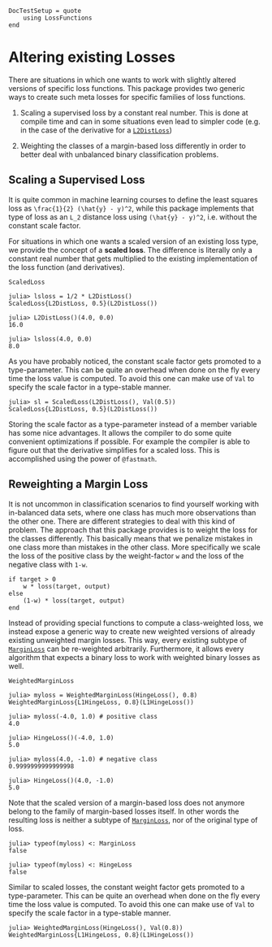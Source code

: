 ```@meta
DocTestSetup = quote
    using LossFunctions
end
```

# Altering existing Losses

There are situations in which one wants to work with slightly
altered versions of specific loss functions. This package
provides two generic ways to create such meta losses for specific
families of loss functions.

1. Scaling a supervised loss by a constant real number. This is
   done at compile time and can in some situations even lead to
   simpler code (e.g. in the case of the derivative for a
   [`L2DistLoss`](@ref))

2. Weighting the classes of a margin-based loss differently in
   order to better deal with unbalanced binary classification
   problems.

## Scaling a Supervised Loss

It is quite common in machine learning courses to define the
least squares loss as ``\frac{1}{2} (\hat{y} - y)^2``, while this
package implements that type of loss as an ``L_2`` distance loss
using ``(\hat{y} - y)^2``, i.e. without the constant scale
factor.

For situations in which one wants a scaled version of an existing
loss type, we provide the concept of a **scaled loss**. The
difference is literally only a constant real number that gets
multiplied to the existing implementation of the loss function
(and derivatives).

```@docs
ScaledLoss
```

```jldoctest
julia> lsloss = 1/2 * L2DistLoss()
ScaledLoss{L2DistLoss, 0.5}(L2DistLoss())

julia> L2DistLoss()(4.0, 0.0)
16.0

julia> lsloss(4.0, 0.0)
8.0
```

As you have probably noticed, the constant scale factor gets
promoted to a type-parameter. This can be quite an overhead when
done on the fly every time the loss value is computed. To avoid
this one can make use of `Val` to specify the scale factor in a
type-stable manner.

```jldoctest
julia> sl = ScaledLoss(L2DistLoss(), Val(0.5))
ScaledLoss{L2DistLoss, 0.5}(L2DistLoss())
```

Storing the scale factor as a type-parameter instead of a member
variable has some nice advantages. It allows the compiler to do
some quite convenient optimizations if possible. For example the
compiler is able to figure out that the derivative simplifies for
a scaled loss. This is accomplished using the power of `@fastmath`.

## Reweighting a Margin Loss

It is not uncommon in classification scenarios to find yourself
working with in-balanced data sets, where one class has much more
observations than the other one. There are different strategies
to deal with this kind of problem. The approach that this package
provides is to weight the loss for the classes differently. This
basically means that we penalize mistakes in one class more than
mistakes in the other class. More specifically we scale the loss
of the positive class by the weight-factor ``w`` and the loss
of the negative class with ``1-w``.

```julia-repl
if target > 0
    w * loss(target, output)
else
    (1-w) * loss(target, output)
end
```


Instead of providing special functions to compute a class-weighted loss,
we instead expose a generic way to create new weighted versions of already
existing unweighted margin losses. This way, every existing subtype of
[`MarginLoss`](@ref) can be re-weighted arbitrarily. Furthermore, it
allows every algorithm that expects a binary loss to work with weighted
binary losses as well.

```@docs
WeightedMarginLoss
```

```jldoctest weighted
julia> myloss = WeightedMarginLoss(HingeLoss(), 0.8)
WeightedMarginLoss{L1HingeLoss, 0.8}(L1HingeLoss())

julia> myloss(-4.0, 1.0) # positive class
4.0

julia> HingeLoss()(-4.0, 1.0)
5.0

julia> myloss(4.0, -1.0) # negative class
0.9999999999999998

julia> HingeLoss()(4.0, -1.0)
5.0
```

Note that the scaled version of a margin-based loss does not
anymore belong to the family of margin-based losses itself. In
other words the resulting loss is neither a subtype of
[`MarginLoss`](@ref), nor of the original type of loss.

```jldoctest weighted
julia> typeof(myloss) <: MarginLoss
false

julia> typeof(myloss) <: HingeLoss
false
```

Similar to scaled losses, the constant weight factor gets
promoted to a type-parameter. This can be quite an overhead when
done on the fly every time the loss value is computed. To avoid
this one can make use of `Val` to specify the scale factor in a
type-stable manner.

```jldoctest weighted
julia> WeightedMarginLoss(HingeLoss(), Val(0.8))
WeightedMarginLoss{L1HingeLoss, 0.8}(L1HingeLoss())
```
